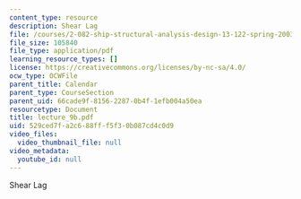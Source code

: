 ```yaml
---
content_type: resource
description: Shear Lag
file: /courses/2-082-ship-structural-analysis-design-13-122-spring-2003/529ced7fa2c688fff5f30b087cd4c0d9_lecture_9b.pdf
file_size: 105840
file_type: application/pdf
learning_resource_types: []
license: https://creativecommons.org/licenses/by-nc-sa/4.0/
ocw_type: OCWFile
parent_title: Calendar
parent_type: CourseSection
parent_uid: 66cade9f-8156-2287-0b4f-1efb004a50ea
resourcetype: Document
title: lecture_9b.pdf
uid: 529ced7f-a2c6-88ff-f5f3-0b087cd4c0d9
video_files:
  video_thumbnail_file: null
video_metadata:
  youtube_id: null
---
```

Shear Lag